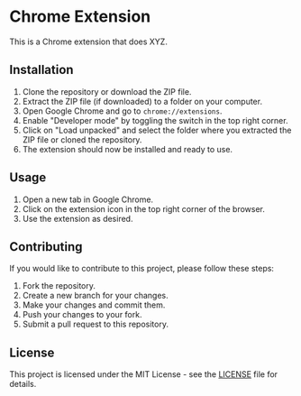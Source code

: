 # Chrome Extension

This is a Chrome extension that does XYZ.

## Installation

1. Clone the repository or download the ZIP file.
2. Extract the ZIP file (if downloaded) to a folder on your computer.
3. Open Google Chrome and go to `chrome://extensions`.
4. Enable "Developer mode" by toggling the switch in the top right corner.
5. Click on "Load unpacked" and select the folder where you extracted the ZIP file or cloned the repository.
6. The extension should now be installed and ready to use.

## Usage

1. Open a new tab in Google Chrome.
2. Click on the extension icon in the top right corner of the browser.
3. Use the extension as desired.

## Contributing

If you would like to contribute to this project, please follow these steps:

1. Fork the repository.
2. Create a new branch for your changes.
3. Make your changes and commit them.
4. Push your changes to your fork.
5. Submit a pull request to this repository.

## License

This project is licensed under the MIT License - see the [LICENSE](LICENSE) file for details.
